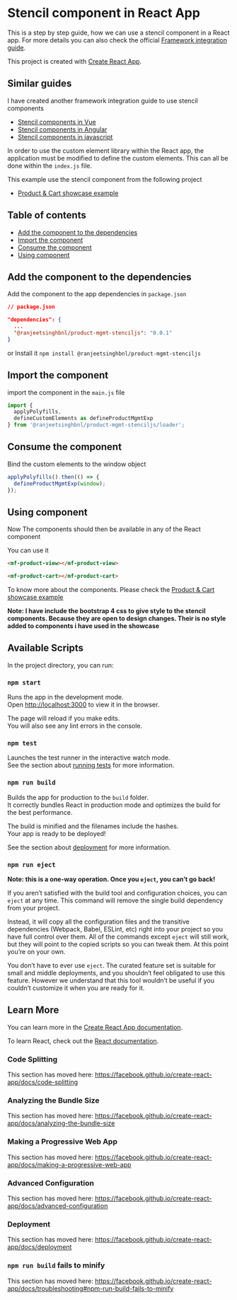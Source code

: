 # Stencil component in React App


This is a step by step guide, how we can use a stencil component in a React app. For more details you can also check the official [Framework integration guide](https://stenciljs.com/docs/react).

This project is created with [Create React App](https://github.com/facebook/create-react-app).

## Similar guides
I have created another framework integration guide to use stencil components

* [Stencil components in Vue](https://github.com/ranjeetsinghbnl/stenciljs-vue)
* [Stencil components in Angular](https://github.com/ranjeetsinghbnl/stenciljs-angular)
* [Stencil components in javascript](https://github.com/ranjeetsinghbnl/stenciljs-javascript)

In order to use the custom element library within the React app, the application must be modified to define the custom elements. This can all be done within the `index.js` file.

This example use the stencil component from the following project

* [Product & Cart showcase example](https://github.com/ranjeetsinghbnl/product-mgmt-stenciljs)

## Table of contents
* [Add the component to the dependencies](#add-the-component-to-the-dependencies )
* [Import the component](#import-the-components)
* [Consume the component](#consume-the-component)
* [Using component](#using-component)

## Add the component to the dependencies
Add the component to the app dependencies in `package.json`

```json
// package.json

"dependencies": {
  ...
  "@ranjeetsinghbnl/product-mgmt-stenciljs": "0.0.1"
}
```
or
Install it `npm install @ranjeetsinghbnl/product-mgmt-stenciljs`

## Import the component
import the component in the `main.js` file

```javascript
import {
  applyPolyfills,
  defineCustomElements as defineProductMgmtExp
} from '@ranjeetsinghbnl/product-mgmt-stenciljs/loader';
```

## Consume the component
Bind the custom elements to the window object

```javascript
applyPolyfills().then(() => {
  defineProductMgmtExp(window);
});
```

## Using component
Now The components should then be available in any of the React component

You can use it

```html
<mf-product-view></mf-product-view>
```

```html
<mf-product-cart></mf-product-cart>
```

To know more about the components. Please check the [Product & Cart showcase example](https://github.com/ranjeetsinghbnl/product-mgmt-stenciljs)


**Note: I have include the bootstrap 4 css to give style to the stencil components. Because they are open to design changes. Their is no style added to components i have used in the showcase**


## Available Scripts

In the project directory, you can run:

### `npm start`

Runs the app in the development mode.<br>
Open [http://localhost:3000](http://localhost:3000) to view it in the browser.

The page will reload if you make edits.<br>
You will also see any lint errors in the console.

### `npm test`

Launches the test runner in the interactive watch mode.<br>
See the section about [running tests](https://facebook.github.io/create-react-app/docs/running-tests) for more information.

### `npm run build`

Builds the app for production to the `build` folder.<br>
It correctly bundles React in production mode and optimizes the build for the best performance.

The build is minified and the filenames include the hashes.<br>
Your app is ready to be deployed!

See the section about [deployment](https://facebook.github.io/create-react-app/docs/deployment) for more information.

### `npm run eject`

**Note: this is a one-way operation. Once you `eject`, you can’t go back!**

If you aren’t satisfied with the build tool and configuration choices, you can `eject` at any time. This command will remove the single build dependency from your project.

Instead, it will copy all the configuration files and the transitive dependencies (Webpack, Babel, ESLint, etc) right into your project so you have full control over them. All of the commands except `eject` will still work, but they will point to the copied scripts so you can tweak them. At this point you’re on your own.

You don’t have to ever use `eject`. The curated feature set is suitable for small and middle deployments, and you shouldn’t feel obligated to use this feature. However we understand that this tool wouldn’t be useful if you couldn’t customize it when you are ready for it.

## Learn More

You can learn more in the [Create React App documentation](https://facebook.github.io/create-react-app/docs/getting-started).

To learn React, check out the [React documentation](https://reactjs.org/).

### Code Splitting

This section has moved here: https://facebook.github.io/create-react-app/docs/code-splitting

### Analyzing the Bundle Size

This section has moved here: https://facebook.github.io/create-react-app/docs/analyzing-the-bundle-size

### Making a Progressive Web App

This section has moved here: https://facebook.github.io/create-react-app/docs/making-a-progressive-web-app

### Advanced Configuration

This section has moved here: https://facebook.github.io/create-react-app/docs/advanced-configuration

### Deployment

This section has moved here: https://facebook.github.io/create-react-app/docs/deployment

### `npm run build` fails to minify

This section has moved here: https://facebook.github.io/create-react-app/docs/troubleshooting#npm-run-build-fails-to-minify
